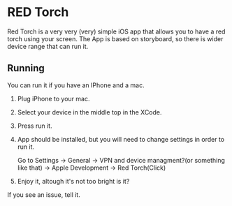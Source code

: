 # RED Torch

Red Torch is a very very (very) simple iOS app that allows you to have a red torch
using your screen. The App is based on storyboard, so there is wider device range that can run it.

## Running

You can run it if you have an IPhone and a mac.

1. Plug iPhone to your mac.
2. Select your device in the middle top in the XCode.
3. Press run it.
4. App should be installed, but you will need to change settings in order to run it.

    Go to Settings -> General -> VPN and device managment?(or something like that) -> Apple Development -> Red Torch(Click)
5. Enjoy it, altough it's not too bright is it?

If you see an issue, tell it.
